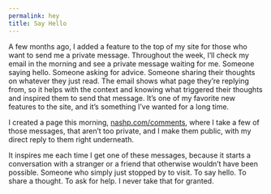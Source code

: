 ```yaml
---
permalink: hey
title: Say Hello
---
```


A few months ago, I added a feature to the top of my site for those who want to send me a private message. Throughout the week, I’ll check my email in the morning and see a private message waiting for me. Someone saying hello. Someone asking for advice. Someone sharing their thoughts on whatever they just read. The email shows what page they’re replying from, so it helps with the context and knowing what triggered their thoughts and inspired them to send that message. It’s one of my favorite new features to the site, and it’s something I’ve wanted for a long time.

I created a page this morning, [nashp.com/comments][1], where I take a few of those messages, that aren’t too private, and I make them public, with my direct reply to them right underneath.

It inspires me each time I get one of these messages, because it starts a conversation with a stranger or a friend that otherwise wouldn’t have been possible. Someone who simply just stopped by to visit. To say hello. To share a thought. To ask for help. I never take that for granted.

[1]:	comments